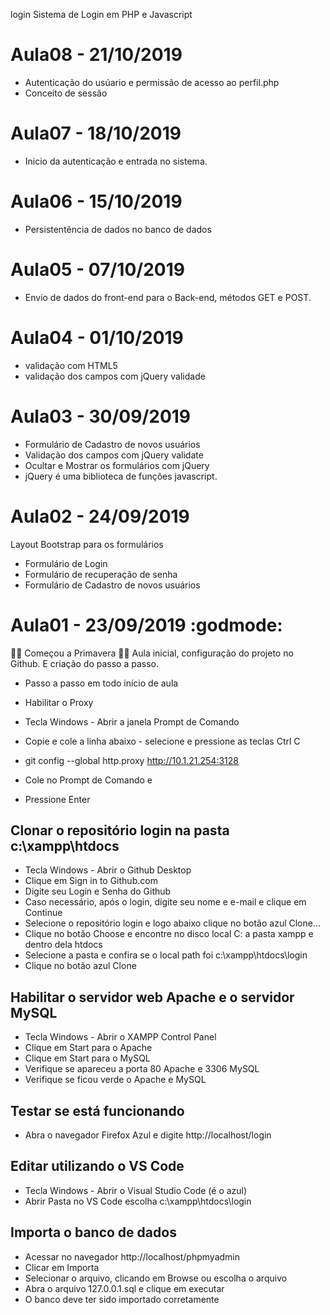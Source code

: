 login
Sistema de Login em PHP e Javascript

# Aula08 - 21/10/2019
- Autenticação do usúario e permissão de acesso ao perfil.php
- Conceito de sessão 


# Aula07 - 18/10/2019
- Inicio da autenticação e entrada no sistema.

# Aula06 - 15/10/2019
- Persistentência de dados no banco de dados

# Aula05 - 07/10/2019
- Envio de dados do front-end para o Back-end, métodos GET e POST.

# Aula04 - 01/10/2019
- validação com HTML5
- validação dos campos com jQuery validade

# Aula03 - 30/09/2019
- Formulário de Cadastro de novos usuários
- Validação dos campos com jQuery validate
- Ocultar e Mostrar os formulários com jQuery
- jQuery é uma biblioteca de funções javascript.

# Aula02 - 24/09/2019
Layout Bootstrap para os formulários

- Formulário de Login
- Formulário de recuperação de senha
- Formulário de Cadastro de novos usuários
# Aula01 - 23/09/2019 :godmode:
🌺🍀 Começou a Primavera 🌻🌷 Aula inicial, configuração do projeto no Github. E criação do passo a passo.

- Passo a passo em todo início de aula
- Habilitar o Proxy
- Tecla Windows - Abrir a janela Prompt de Comando

- Copie e cole a linha abaixo - selecione e pressione as teclas Ctrl C

- git config --global http.proxy http://10.1.21.254:3128

- Cole no Prompt de Comando e

- Pressione Enter

## Clonar o repositório login na pasta c:\xampp\htdocs

- Tecla Windows - Abrir o Github Desktop
- Clique em Sign in to Github.com
- Digite seu Login e Senha do Github
- Caso necessário, após o login, digite seu nome e e-mail e clique em Continue
- Selecione o repositório login e logo abaixo clique no botão azul Clone...
- Clique no botão Choose e encontre no disco local C: a pasta xampp e dentro dela htdocs
- Selecione a pasta e confira se o local path foi c:\xampp\htdocs\login
- Clique no botão azul Clone
## Habilitar o servidor web Apache e o servidor MySQL

- Tecla Windows - Abrir o XAMPP Control Panel
- Clique em Start para o Apache
- Clique em Start para o MySQL
- Verifique se apareceu a porta 80 Apache e 3306 MySQL
- Verifique se ficou verde o Apache e MySQL
## Testar se está funcionando

- Abra o navegador Firefox Azul e digite http://localhost/login

## Editar utilizando o VS Code

- Tecla Windows - Abrir o Visual Studio Code (é o azul)
- Abrir Pasta no VS Code escolha c:\xampp\htdocs\login

## Importa o banco de dados
- Acessar no navegador http://localhost/phpmyadmin
- Clicar em Importa
- Selecionar o arquivo, clicando em Browse ou escolha o arquivo
- Abra o arquivo 127.0.0.1.sql e clique em executar
- O banco deve ter sido importado corretamente